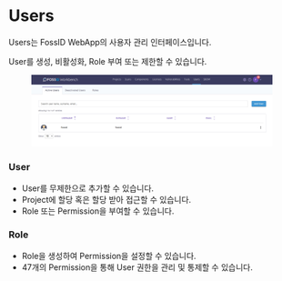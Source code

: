# Users

Users는 FossID WebApp의 사용자 관리 인터페이스입니다.

User를 생성, 비활성화, Role 부여 또는 제한할 수 있습니다.

<figure><img src="../../../.gitbook/assets/화면 캡처 2025-05-21 103140.png" alt=""><figcaption></figcaption></figure>

### User&#x20;

* User를 무제한으로 추가할 수 있습니다.
* Project에 할당 혹은 할당 받아 접근할 수 있습니다.
* Role 또는 Permission을 부여할 수 있습니다.

### Role

* Role을 생성하여 Permission을 설정할 수 있습니다.
* 47개의 Permission을 통해 User 권한을 관리 및 통제할 수 있습니다.

